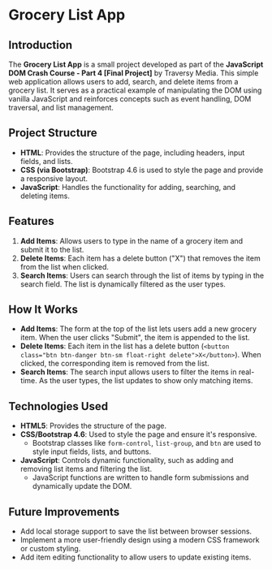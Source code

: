 # Grocery List App

## Introduction
The **Grocery List App** is a small project developed as part of the **JavaScript DOM Crash Course - Part 4 [Final Project]** by Traversy Media. This simple web application allows users to add, search, and delete items from a grocery list. It serves as a practical example of manipulating the DOM using vanilla JavaScript and reinforces concepts such as event handling, DOM traversal, and list management.

## Project Structure
- **HTML**: Provides the structure of the page, including headers, input fields, and lists.
- **CSS (via Bootstrap)**: Bootstrap 4.6 is used to style the page and provide a responsive layout.
- **JavaScript**: Handles the functionality for adding, searching, and deleting items.

## Features
1. **Add Items**: Allows users to type in the name of a grocery item and submit it to the list.
2. **Delete Items**: Each item has a delete button ("X") that removes the item from the list when clicked.
3. **Search Items**: Users can search through the list of items by typing in the search field. The list is dynamically filtered as the user types.

## How It Works
- **Add Items**: The form at the top of the list lets users add a new grocery item. When the user clicks "Submit", the item is appended to the list.
- **Delete Items**: Each item in the list has a delete button (`<button class="btn btn-danger btn-sm float-right delete">X</button>`). When clicked, the corresponding item is removed from the list.
- **Search Items**: The search input allows users to filter the items in real-time. As the user types, the list updates to show only matching items.

## Technologies Used
- **HTML5**: Provides the structure of the page.
- **CSS/Bootstrap 4.6**: Used to style the page and ensure it's responsive.
  - Bootstrap classes like `form-control`, `list-group`, and `btn` are used to style input fields, lists, and buttons.
- **JavaScript**: Controls dynamic functionality, such as adding and removing list items and filtering the list.
  - JavaScript functions are written to handle form submissions and dynamically update the DOM.
 
## Future Improvements
- Add local storage support to save the list between browser sessions.
- Implement a more user-friendly design using a modern CSS framework or custom styling.
- Add item editing functionality to allow users to update existing items.
